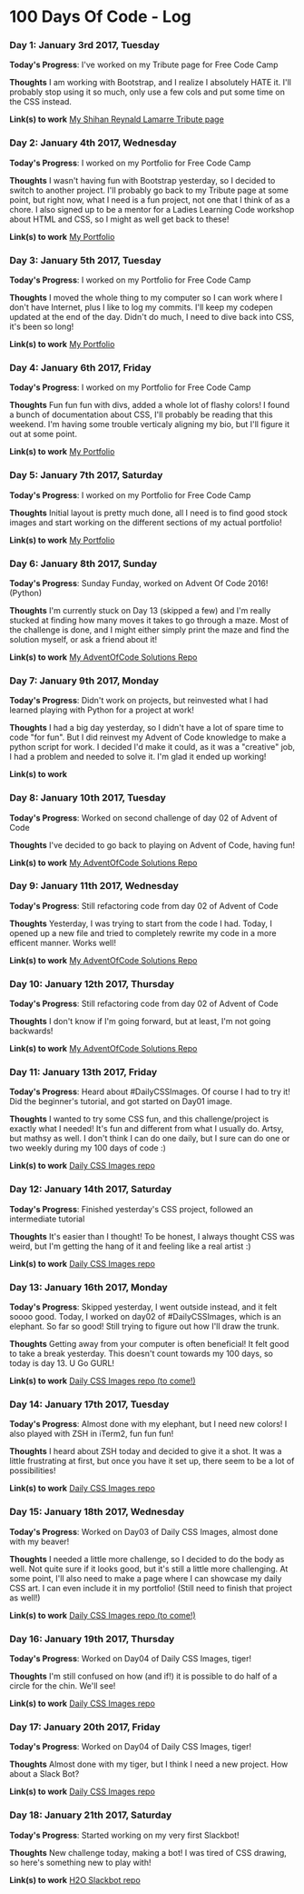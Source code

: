 # 100 Days Of Code - Log

### Day 1: January 3rd 2017, Tuesday

**Today's Progress**: I've worked on my Tribute page for Free Code Camp

**Thoughts** I am working with Bootstrap, and I realize I absolutely HATE it. I'll probably stop using it so much, only use a few cols and put some time on the CSS instead. 

**Link(s) to work**
[My Shihan Reynald Lamarre Tribute page](http://codepen.io/sarahjdes/pen/dpxrZX)


### Day 2: January 4th 2017, Wednesday

**Today's Progress**: I worked on my Portfolio for Free Code Camp

**Thoughts** I wasn't having fun with Bootstrap yesterday, so I decided to switch to another project. I'll probably go back to my Tribute page at some point, but right now, what I need is a fun project, not one that I think of as a chore. I also signed up to be a mentor for a Ladies Learning Code workshop about HTML and CSS, so I might as well get back to these! 

**Link(s) to work**
[My Portfolio](http://codepen.io/sarahjdes/full/Bpyzpr/)


### Day 3: January 5th 2017, Tuesday

**Today's Progress**: I worked on my Portfolio for Free Code Camp

**Thoughts** I moved the whole thing to my computer so I can work where I don't have Internet, plus I like to log my commits. I'll keep my codepen updated at the end of the day. Didn't do much, I need to dive back into CSS, it's been so long! 

**Link(s) to work**
[My Portfolio](http://codepen.io/sarahjdes/full/Bpyzpr/)


### Day 4: January 6th 2017, Friday

**Today's Progress**: I worked on my Portfolio for Free Code Camp

**Thoughts** Fun fun fun with divs, added a whole lot of flashy colors! I found a bunch of documentation about CSS, I'll probably be reading that this weekend. I'm having some trouble verticaly aligning my bio, but I'll figure it out at some point. 

**Link(s) to work**
[My Portfolio](http://codepen.io/sarahjdes/full/Bpyzpr/)


### Day 5: January 7th 2017, Saturday

**Today's Progress**: I worked on my Portfolio for Free Code Camp

**Thoughts** Initial layout is pretty much done, all I need is to find good stock images and start working on the different sections of my actual portfolio! 

**Link(s) to work**
[My Portfolio](http://codepen.io/sarahjdes/full/Bpyzpr/)


### Day 6: January 8th 2017, Sunday

**Today's Progress**: Sunday Funday, worked on Advent Of Code 2016! (Python)

**Thoughts** I'm currently stuck on Day 13 (skipped a few) and I'm really stucked at finding how many moves it takes to go through a maze. Most of the challenge is done, and I might either simply print the maze and find the solution myself, or ask a friend about it! 

**Link(s) to work**
[My AdventOfCode Solutions Repo](https://github.com/sarahjdes/adventOfCode)


### Day 7: January 9th 2017, Monday

**Today's Progress**: Didn't work on projects, but reinvested what I had learned playing with Python for a project at work!

**Thoughts** I had a big day yesterday, so I didn't have a lot of spare time to code "for fun". But I did reinvest my Advent of Code knowledge to make a python script for work. I decided I'd make it could, as it was a "creative" job, I had a problem and needed to solve it. I'm glad it ended up working! 

**Link(s) to work**


### Day 8: January 10th 2017, Tuesday

**Today's Progress**: Worked on second challenge of day 02 of Advent of Code

**Thoughts** I've decided to go back to playing on Advent of Code, having fun! 

**Link(s) to work**
[My AdventOfCode Solutions Repo](https://github.com/sarahjdes/adventOfCode)


### Day 9: January 11th 2017, Wednesday

**Today's Progress**: Still refactoring code from day 02 of Advent of Code

**Thoughts** Yesterday, I was trying to start from the code I had. Today, I opened up a new file and tried to completely rewrite my code in a more efficent manner. Works well! 

**Link(s) to work**
[My AdventOfCode Solutions Repo](https://github.com/sarahjdes/adventOfCode)


### Day 10: January 12th 2017, Thursday

**Today's Progress**: Still refactoring code from day 02 of Advent of Code

**Thoughts** I don't know if I'm going forward, but at least, I'm not going backwards! 

**Link(s) to work**
[My AdventOfCode Solutions Repo](https://github.com/sarahjdes/adventOfCode)


### Day 11: January 13th 2017, Friday

**Today's Progress**: Heard about #DailyCSSImages. Of course I had to try it! Did the beginner's tutorial, and got started on Day01 image. 

**Thoughts** I wanted to try some CSS fun, and this challenge/project is exactly what I needed! It's fun and different from what I usually do. Artsy, but mathsy as well. I don't think I can do one daily, but I sure can do one or two weekly during my 100 days of code :) 

**Link(s) to work**
[Daily CSS Images repo](https://github.com/Sarahjdes/dailycssimages)


### Day 12: January 14th 2017, Saturday

**Today's Progress**: Finished yesterday's CSS project, followed an intermediate tutorial

**Thoughts** It's easier than I thought! To be honest, I always thought CSS was weird, but I'm getting the hang of it and feeling like a real artist :) 

**Link(s) to work**
[Daily CSS Images repo](https://github.com/Sarahjdes/dailycssimages)


### Day 13: January 16th 2017, Monday

**Today's Progress**: Skipped yesterday, I went outside instead, and it felt soooo good. Today, I worked on day02 of #DailyCSSImages, which is an elephant. So far so good! Still trying to figure out how I'll draw the trunk. 

**Thoughts** Getting away from your computer is often beneficial! It felt good to take a break yesterday. This doesn't count towards my 100 days, so today is day 13. U Go GURL! 

**Link(s) to work**
[Daily CSS Images repo (to come!)](https://github.com/sarahjdes/dailyCSSImages)


### Day 14: January 17th 2017, Tuesday

**Today's Progress**: Almost done with my elephant, but I need new colors! I also played with ZSH in iTerm2, fun fun fun! 

**Thoughts** I heard about ZSH today and decided to give it a shot. It was a little frustrating at first, but once you have it set up, there seem to be a lot of possibilities! 

**Link(s) to work**
[Daily CSS Images repo](https://github.com/Sarahjdes/dailycssimages)


### Day 15: January 18th 2017, Wednesday

**Today's Progress**: Worked on Day03 of Daily CSS Images, almost done with my beaver!

**Thoughts** I needed a little more challenge, so I decided to do the body as well. Not quite sure if it looks good, but it's still a little more challenging. At some point, I'll also need to make a page where I can showcase my daily CSS art. I can even include it in my portfolio! (Still need to finish that project as well!)

**Link(s) to work**
[Daily CSS Images repo (to come!)](https://github.com/sarahjdes/dailyCSSImages)


### Day 16: January 19th 2017, Thursday

**Today's Progress**: Worked on Day04 of Daily CSS Images, tiger! 

**Thoughts** I'm still confused on how (and if!) it is possible to do half of a circle for the chin. We'll see! 

**Link(s) to work**
[Daily CSS Images repo](https://github.com/Sarahjdes/dailycssimages)


### Day 17: January 20th 2017, Friday

**Today's Progress**: Worked on Day04 of Daily CSS Images, tiger! 

**Thoughts** Almost done with my tiger, but I think I need a new project. How about a Slack Bot? 

**Link(s) to work**
[Daily CSS Images repo](https://github.com/Sarahjdes/dailycssimages)


### Day 18: January 21th 2017, Saturday

**Today's Progress**: Started working on my very first Slackbot!

**Thoughts** New challenge today, making a bot! I was tired of CSS drawing, so here's something new to play with!

**Link(s) to work**
[H2O Slackbot repo](https://github.com/Sarahjdes/h2o-slackbot)
